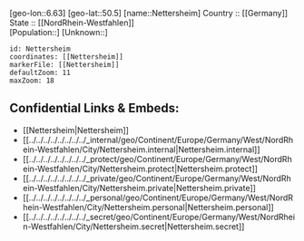 ﻿---
location: [50.5,6.63] 
mapzoom: [7,12] 
mapmarker: city 
type: City
tags:
- geo/City


SpocWebEntityId: 32786
isDeleted: false
confidential: public

---
[geo-lon::6.63] 
[geo-lat::50.5] 
[name::Nettersheim] 
Country :: [[Germany]]  
State :: [[NordRhein-Westfahlen]]  
[Population::] 
[Unknown::] 


```leaflet
id: Nettersheim
coordinates: [[Nettersheim]] 
markerFile: [[Nettersheim]] 
defaultZoom: 11 
maxZoom: 18
```


## Confidential Links & Embeds: 
- [[Nettersheim|Nettersheim]]  
- [[../../../../../../../../_internal/geo/Continent/Europe/Germany/West/NordRhein-Westfahlen/City/Nettersheim.internal|Nettersheim.internal]] 
- [[../../../../../../../../_protect/geo/Continent/Europe/Germany/West/NordRhein-Westfahlen/City/Nettersheim.protect|Nettersheim.protect]] 
- [[../../../../../../../../_private/geo/Continent/Europe/Germany/West/NordRhein-Westfahlen/City/Nettersheim.private|Nettersheim.private]] 
- [[../../../../../../../../_personal/geo/Continent/Europe/Germany/West/NordRhein-Westfahlen/City/Nettersheim.personal|Nettersheim.personal]] 
- [[../../../../../../../../_secret/geo/Continent/Europe/Germany/West/NordRhein-Westfahlen/City/Nettersheim.secret|Nettersheim.secret]] 
